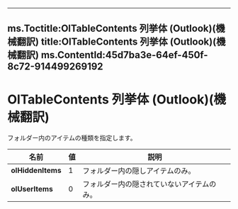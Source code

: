 

---
ms.Toctitle:OlTableContents 列挙体 (Outlook)(機械翻訳)
title:OlTableContents 列挙体 (Outlook)(機械翻訳)
ms.ContentId:45d7ba3e-64ef-450f-8c72-914499269192
---
# OlTableContents 列挙体 (Outlook)(機械翻訳)




フォルダー内のアイテムの種類を指定します。

|**名前**|**値**|**説明**|
|---|---|---|
|**olHiddenItems**|1|フォルダー内の隠しアイテムのみ。|
|**olUserItems**|0|フォルダー内の隠されていないアイテムのみ。|




